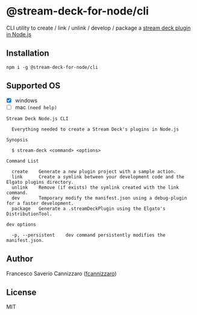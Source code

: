 # @stream-deck-for-node/cli

CLI utility to create / link / unlink / develop / package
a [stream deck plugin in Node.js](https://stream-deck-for-node.dev/cli)

## Installation

```shell
npm i -g @stream-deck-for-node/cli
```

## Supported OS

- [x] windows
- [ ] mac `(need help)`

```shell
Stream Deck Node.js CLI

  Everything needed to create a Stream Deck's plugins in Node.js

Synopsis

  $ stream-deck <command> <options>

Command List

  create    Generate a new plugin project with a sample action.
  link      Create a symlink between your development code and the Elgato plugins directory.
  unlink    Remove (if exists) the symlink created with the link command.
  dev       Temporary modify the manifest.json using a debug-plugin for a faster development.
  package   Generate a .streamDeckPlugin using the Elgato's DistributionTool.

dev options

  -p, --persistent    dev command persistently modifies the manifest.json.
```

## Author

Francesco Saverio Cannizzaro ([fcannizzaro](https://github.com/fcannizzaro))

## License

MIT
